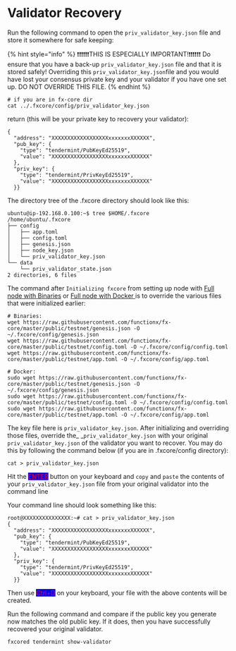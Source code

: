 # Validator Recovery

Run the following command to open the `priv_validator_key.json` file and store it somewhere for safe keeping:

{% hint style="info" %}
❗❗❗❗❗❗THIS IS ESPECIALLY IMPORTANT!❗❗❗❗❗❗ Do ensure that you have a back-up `priv_validator_key.json` file and that it is stored safely! Overriding this `priv_validator_key.json`file and you would have lost your consensus private key and your validator if you have one set up. DO NOT OVERRIDE THIS FILE.
{% endhint %}

```
# if you are in fx-core dir
cat ../.fxcore/config/priv_validator_key.json
```

return (this will be your private key to recovery your validator):

```
{
  "address": "XXXXXXXXXXXXXXXXXXxxxxxxxXXXXXX",
  "pub_key": {
    "type": "tendermint/PubKeyEd25519",
    "value": "XXXXXXXXXXXXXXXXXXxxxxxxxXXXXXX"
  },
  "priv_key": {
    "type": "tendermint/PrivKeyEd25519",
    "value": "XXXXXXXXXXXXXXXXXXxxxxxxxXXXXXX"
  }}
```

The directory tree of the .fxcore directory should look like this:

```
ubuntu@ip-192.168.0.100:~$ tree $HOME/.fxcore
/home/ubuntu/.fxcore
├── config
│   ├── app.toml
│   ├── config.toml
│   ├── genesis.json
│   ├── node_key.json
│   └── priv_validator_key.json
└── data
    └── priv_validator_state.json
2 directories, 6 files
```

The command after `Initializing fxcore` from setting up node with [Full node with Binaries](../f-x-core/setup-node/full-node-with-binaries.md) or [Full node with Docker ](../f-x-core/setup-node/full-node-with-docker.md)is to override the various files that were initialized earlier:

```
# Binaries:
wget https://raw.githubusercontent.com/functionx/fx-core/master/public/testnet/genesis.json -O ~/.fxcore/config/genesis.json
wget https://raw.githubusercontent.com/functionx/fx-core/master/public/testnet/config.toml -O ~/.fxcore/config/config.toml
wget https://raw.githubusercontent.com/functionx/fx-core/master/public/testnet/app.toml -O ~/.fxcore/config/app.toml

# Docker:
sudo wget https://raw.githubusercontent.com/functionx/fx-core/master/public/testnet/genesis.json -O ~/.fxcore/config/genesis.json
sudo wget https://raw.githubusercontent.com/functionx/fx-core/master/public/testnet/config.toml -O ~/.fxcore/config/config.toml
sudo wget https://raw.githubusercontent.com/functionx/fx-core/master/public/testnet/app.toml -O ~/.fxcore/config/app.toml
```

The key file here is `priv_validator_key.json`. After initializing and overriding those files, override the_ _`priv_validator_key.json` with your original `priv_validator_key.json` of the validator you want to recover. You may do this by following the command below (if you are in .fxcore/config directory):

```
cat > priv_validator_key.json
```

Hit the <mark style="color:red;background-color:blue;">ENTER</mark> button on your keyboard and `copy` and `paste` the contents of your `priv_validator_key.json` file from your original validator into the command line

Your command line should look something like this:

```
root@XXXXXXXXXXXXXXX:~# cat > priv_validator_key.json
{
  "address": "XXXXXXXXXXXXXXXXXXxxxxxxxXXXXXX",
  "pub_key": {
    "type": "tendermint/PubKeyEd25519",
    "value": "XXXXXXXXXXXXXXXXXXxxxxxxxXXXXXX"
  },
  "priv_key": {
    "type": "tendermint/PrivKeyEd25519",
    "value": "XXXXXXXXXXXXXXXXXXxxxxxxxXXXXXX"
  }}
```

Then use <mark style="color:red;background-color:blue;">Ctrl+D</mark> on your keyboard, your file with the above contents will be created.

Run the following command and compare if the public key you generate now matches the old public key. If it does, then you have successfully recovered your original validator.

```
fxcored tendermint show-validator
```
